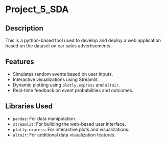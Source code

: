 # Project_5_SDA

## Description
This is a python-based tool used to develop and deploy a web application based on the dataset on car sales advertisements. 

## Features
- Simulates random events based on user inputs.
- Interactive visualizations using Streamlit.
- Dynamic plotting using `plotly.express` and `altair`.
- Real-time feedback on event probabilities and outcomes.

## Libraries Used
- `pandas`: For data manipulation.
- `streamlit`: For building the web-based user interface.
- `plotly.express`: For interactive plots and visualizations.
- `altair`: For additional data visualization features.